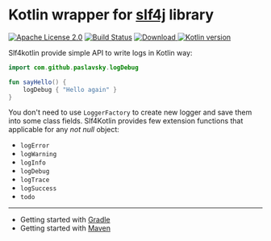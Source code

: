 # Kotlin wrapper for [slf4j](https://www.slf4j.org/manual.html) library

[![Apache License 2.0](https://img.shields.io/badge/license-Apache%202.0-brightgreen.svg)](http://www.apache.org/licenses/LICENSE-2.0)
[![Build Status](https://travis-ci.org/paslavsky/slf4kotlin.svg?branch=master)](https://travis-ci.org/paslavsky/slf4kotlin)
[![Download](https://api.bintray.com/packages/paslavsky/maven/slf4kotlin/images/download.svg) ](https://bintray.com/paslavsky/maven/slf4kotlin/_latestVersion)
[![Kotlin version](https://img.shields.io/badge/kotlin-1.3.10-blue.svg)](https://kotlinlang.org/)

Slf4kotlin provide simple API to write logs in Kotlin way:
```kotlin
import com.github.paslavsky.logDebug

fun sayHello() {
    logDebug { "Hello again" }
}
```
You don't need to use `LoggerFactory` to create new logger and save them into some class fields. 
Slf4Kotlin provides few extension functions that applicable for any _not null_ object:

* `logError`
* `logWarning`
* `logInfo`
* `logDebug`
* `logTrace`
* `logSuccess`
* `todo`

---
* Getting started with [Gradle](gradle.md)
* Getting started with [Maven](gradle.md)